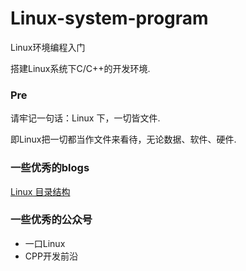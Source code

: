 # Linux-system-program

Linux环境编程入门

搭建Linux系统下C/C++的开发环境.

### Pre

请牢记一句话：Linux 下，一切皆文件.

即Linux把一切都当作文件来看待，无论数据、软件、硬件.

### 一些优秀的blogs

[Linux 目录结构](https://www.cnblogs.com/duanji/p/yueding2.html)

### 一些优秀的公众号

* 一口Linux
* CPP开发前沿
